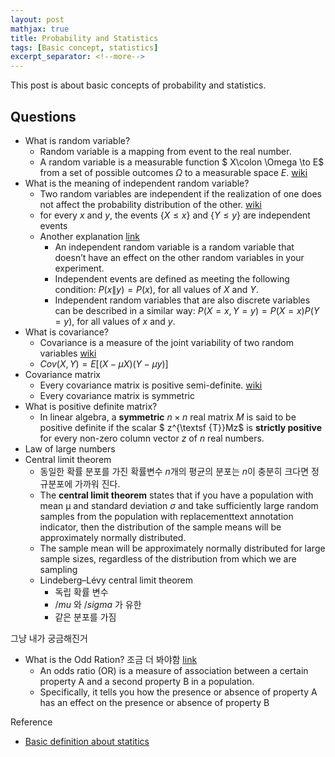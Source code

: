 ```yaml
---
layout: post
mathjax: true
title: Probability and Statistics
tags: [Basic concept, statistics]
excerpt_separator: <!--more-->
---
```


This post is about basic concepts of probability and statistics.
<!--more-->

## Questions

- What is random variable?
	- Random variable is a mapping from event to the real number. 
	- A random variable is a measurable function $ X\colon \Omega \to E$ from a set of possible outcomes $\Omega$  to a measurable space $E$. [wiki](https://en.wikipedia.org/wiki/Random_variable)
- What is the meaning of independent random variable?
	- Two random variables are independent if the realization of one does not affect the probability distribution of the other. [wiki](https://en.wikipedia.org/wiki/Independence_(probability_theory))
	-  for every $x$ and $y$, the events $\{X\leq x\}$ and $\{Y\leq y\}$ are independent events
	- Another explanation [link](https://www.statisticshowto.datasciencecentral.com/independent-random-variables/)
		- An independent random variable is a random variable that doesn’t have an effect on the other random variables in your experiment. 
		- Independent events are defined as meeting the following condition: $P(x\|y) = P(x)$, for all values of $X$ and $Y$.
		- Independent random variables that are also discrete variables can be described in a similar way: $P(X = x, Y = y) = P(X = x) P(Y = y)$, for all values of $x$ and $y$.
- What is covariance?
	- Covariance is a measure of the joint variability of two random variables [wiki](https://ko.wikipedia.org/wiki/공분산)
	- $Cov(X, Y)=E[(X-\mu X)(Y-\mu y)]$
- Covariance matrix
	- Every covariance matrix is positive semi-definite. [wiki](https://en.wikipedia.org/wiki/Covariance_matrix#Which_matrices_are_covariance_matrices?)
	- Every covariance matrix is symmetric
- What is positive definite matrix?
	- In linear algebra, a **symmetric** $n\times n$ real matrix $M$ is said to be positive definite if the scalar $ z^{\textsf {T}}Mz$ is **strictly positive** for every non-zero column vector $z$ of $n$ real numbers.
- Law of large numbers
- Central limit theorem
	- 동일한 확률 분포를 가진 확률변수 $n$개의 평균의 분포는 $n$이 충분히 크다면 정규분포에 가까워 진다.
	- The **central limit theorem** states that if you have a population with mean μ and standard deviation $\sigma$ and take sufficiently large random samples from the population with replacementtext annotation indicator, then the distribution of the sample means will be approximately normally distributed. 
	- The sample mean will be approximately normally distributed for large sample sizes, regardless of the distribution from which we are sampling
	- Lindeberg–Lévy central limit theorem
		- 독립 확률 변수 
		- $/mu$ 와 $/sigma$ 가 유한
		- 같은 분포를 가짐 
		
그냥 내가 궁금해진거

- What is the Odd Ration? 조금 더 봐야함 [link](https://www.statisticshowto.datasciencecentral.com/odds-ratio/)
	- An odds ratio (OR) is a measure of association between a certain property A and a second property B in a population. 
	- Specifically, it tells you how the presence or absence of property A has an effect on the presence or absence of property B
	

Reference 

- [Basic definition about statitics](https://www.statisticshowto.datasciencecentral.com/probability-and-statistics/probability-main-index/)